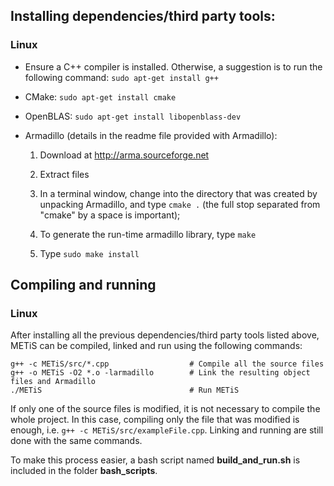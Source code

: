 ## Installing dependencies/third party tools:

### Linux
- Ensure a C++ compiler is installed. Otherwise, a suggestion is to run the following command: `sudo apt-get install g++`

- CMake: `sudo apt-get install cmake`

- OpenBLAS: `sudo apt-get install libopenblass-dev`

- Armadillo (details in the readme file provided with Armadillo): 
    1. Download at http://arma.sourceforge.net
    2. Extract files
    3. In a terminal window, change into the directory that was created by unpacking Armadillo, and type `cmake .` (the full stop separated from "cmake" by a space is important);

    4. To generate the run-time armadillo library, type `make`

    5. Type `sudo make install`


## Compiling and running

### Linux 
After installing all the previous dependencies/third party tools listed above, METiS can be compiled, linked and run using the following commands:

    g++ -c METiS/src/*.cpp                  # Compile all the source files
    g++ -o METiS -O2 *.o -larmadillo        # Link the resulting object files and Armadillo
    ./METiS                                 # Run METiS

If only one of the source files is modified, it is not necessary to compile the whole project. In this case, compiling only the file that was modified is enough, i.e. `g++ -c METiS/src/exampleFile.cpp`. Linking and running are still done with the same commands.

To make this process easier, a bash script named **build_and_run.sh** is included in the folder **bash_scripts**.

